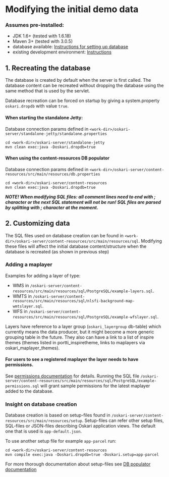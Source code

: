 # Modifying the initial demo data

### Assumes pre-installed:

* JDK 1.6+ (tested with 1.6.18)
* Maven 3+ (tested with 3.0.5)
* database available: [Instructions for setting up database](/documentation/backend/database-create)
* existing development environment: [Instructions](/documentation/backend/server-embedded-developer)

## 1. Recreating the database

The database is created by default when the server is first called. The database content can be recreated without dropping the database
using the same method that is used by the servlet.

Database recreation can be forced on startup by giving a system.property `oskari.dropdb` with value `true`.

#### When starting the standalone Jetty:

Database connection params defined in `<work-dir>/oskari-server/standalone-jetty/standalone.properties`

    cd <work-dir>/oskari-server/standalone-jetty
    mvn clean exec:java -Doskari.dropdb=true

#### When using the content-resources DB populator

Database connection params defined in `<work-dir>/oskari-server/content-resources/src/main/resources/db.properties`

    cd <work-dir>/oskari-server/content-resources
    mvn clean exec:java -Doskari.dropdb=true

***NOTE! When modifying SQL files: all comment lines need to end with ; character or the next SQL statement will not be run! SQL files are parsed by splitting with ; character at the moment.***

## 2. Customizing data

The SQL files used on database creation can be found in `<work-dir>/oskari-server/content-resources/src/main/resources/sql`.
Modifying these files will affect the initial database content/structure when the database is recreated (as shown in previous step)

### Adding a maplayer

Examples for adding a layer of type:

- WMS in `/oskari-server/content-resources/src/main/resources/sql/PostgreSQL/example-layers.sql`.
- WMTS in `/oskari-server/content-resources/src/main/resources/sql/nlsfi-background-map-wmtslayer.sql`.
- WFS in `/oskari-server/content-resources/src/main/resources/sql/PostgreSQL/example-wfslayer.sql`.

Layers have reference to a layer group (`oskari_layergroup` db-table) which currently means the data producer,
but it might become a more generic grouping table in the future. They also can have a link to a list of inspire themes
(themes listed in portti_inspiretheme, links to maplayers via oskari_maplayer_themes).

#### For users to see a registered maplayer the layer needs to have permissions.

See [permissions documentation](/documentation/backend/permissions) for details.
Running the SQL file `/oskari-server/content-resources/src/main/resources/sql/PostgreSQL/example-permissions.sql`
will grant sample permissions for the latest maplayer added to the database.

### Insight on database creation

Database creation is based on setup-files found in `/oskari-server/content-resources/src/main/resources/setup`.
Setup-files can refer other setup files, SQL-files or JSON-files describing Oskari application views. The default one that is used is `app-default.json`.

To use another setup file for example `app-parcel` run:

    cd <work-dir>/oskari-server/content-resources
    mvn compile exec:java -Doskari.dropdb=true -Doskari.setup=app-parcel

For more thorough documentation about setup-files see [DB populator documentation](/documentation/backend/database-populate)